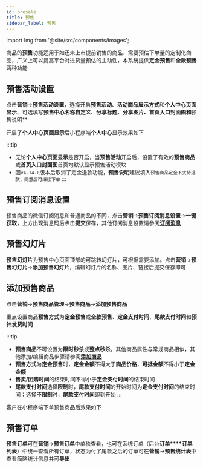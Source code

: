 ```yaml
---
id: presale
title: 预售
sidebar_label: 预售
---
```

import Img from '@site/src/components/images';

商品的**预售**功能适用于如还未上市提前销售的商品、需要预估下单量的定制化商品，广义上可以提高平台对进货量预估的主动性，本系统提供**定金预售**和**全款预售**两种功能

## 预售活动设置
点击**营销**->**预售活动设置**，选择开启**预售活动**、**活动商品展示方式**和**个人中心页面显示**、可选填写**预售中心名称自定义**、**分享标题、**分享图片**、**首页入口封面图**和**预售说明**
<Img i="marketing-presale-1.png"/>

开启了**个人中心页面显示**后小程序端**个人中心**显示效果如下
<Img i="marketing-presale-2.png"/>

:::tip
* 无论**个人中心页面显示**是否开启，当**预售活动**开启后，设置了有效的**预售商品**或**首页入口封面图**首页均默认显示预售活动模块
* 因```v4.14.0```版本后取消了定金退款功能，**预售说明**建议填入```预售商品定金不支持退款，同意后可继续下单```
:::

## 预售订阅消息设置
预售商品的微信订阅消息和普通商品的不同，点击**营销**->**预售订阅消息设置**->**一键获取**，上方出现消息码后点击**提交**保存，其他订阅消息设置请参阅[**订阅消息**](/operate/goods.md)
<Img i="marketing-presale-3.png"/>

## 预售幻灯片
**预售幻灯片**为预售中心页面顶部的可跳转幻灯片，可根据需要添加。点击**营销**->**预售幻灯片**->**添加预售幻灯片**，编辑幻灯片的名称、图片、链接后提交保存即可
<Img i="marketing-presale-4.png"/>

## 添加预售商品
点击**营销**->**预售商品管理**->**预售商品**->**添加预售商品**
<Img i="marketing-presale-6.png"/>

重点设置商品**预售方式**为**定金预售**或**全款预售**、**定金支付时间**、**尾款支付时间**和**预计发货时间**
<Img i="marketing-presale-5.png"/>

:::tip
* **预售商品**不可设置为**限时秒杀**或**整点秒杀**，其他商品属性与常规商品相似，其他添加/编辑商品步骤请参阅[**添加商品**](/operate/goods.md)
* **预售方式**为**定金预售**时，**定金金额**不得大于**商品价格**，**可抵金额**不得小于**定金金额**
* **售卖/团购时间**的结束时间不得小于**定金支付时间**的结束时间
* **尾款支付时间**选择**限制**时，**尾款支付时间**的开始时间为**定金支付时间**的结束时间；选择**不限制**时，**尾款支付时间**即刻开始
:::

客户在小程序端下单预售商品后效果如下
<Img i="marketing-presale-7.png"/>

## 预售订单
**预售订单**可在**营销**->**预售订单**中单独查看，也可在系统订单（后台**订单****订单列表**）中统一查看所有订单，状态为付了尾款之后的订单可在**营销**->**预售统计表**中查看简略统计信息并可**导出**
<Img i="marketing-presale-8.png"/>
